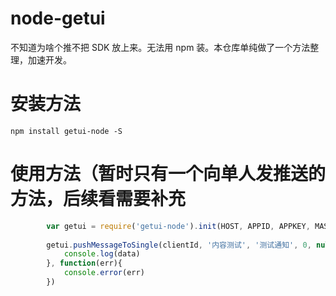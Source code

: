 # node-getui
不知道为啥个推不把 SDK 放上来。无法用 npm 装。本仓库单纯做了一个方法整理，加速开发。

# 安装方法

```
npm install getui-node -S
```

# 使用方法（暂时只有一个向单人发推送的方法，后续看需要补充

```javascript
		var getui = require('getui-node').init(HOST, APPID, APPKEY, MASTERSECRET)
		
		getui.pushMessageToSingle(clientId, '内容测试', '测试通知', 0, null).then(function(data){
			console.log(data)
		}, function(err){
			console.error(err)
		})
```
